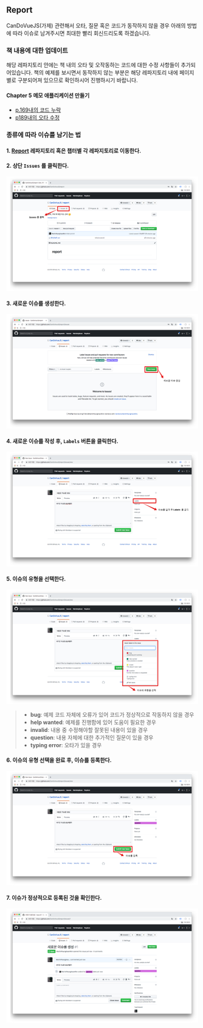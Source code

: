 ## Report
CanDoVueJS(가제) 관련해서 오타, 질문 혹은 코드가 동작하지 않을 경우 아래의 방법에 따라 이슈로 남겨주시면 최대한 빨리 회신드리도록 하겠습니다.

### 책 내용에 대한 업데이트
해당 레파지토리 안에는 책 내의 오타 및 오작동하는 코드에 대한 수정 사항들이 추가되어있습니다. 책의 예제를 보시면서 동작하지 않는 부분은 해당 레파지토리 내에 페이지 별로 구분되어져 있으므로 확인하시어 진행하시기 바랍니다.

#### Chapter 5 메모 애플리케이션 만들기
- [p.169내의 코드 누락](./fixed/chapter5/p169.md)
- [p189내의 오타 수정](./fixed/chapter5/p189.md)

### 종류에 따라 이슈를 남기는 법
#### 1. [Report](https://github.com/CanDoVueJS/report) 레파지토리 혹은 챕터별 각 레파지토리로 이동한다.
#### 2. 상단 `Issues` 를 클릭한다.

<img src='./static/image01.png'/>

#### 3. 새로운 이슈를 생성한다.

<img src='./static/image02.png'/>

#### 4. 새로운 이슈를 작성 후, `Labels` 버튼을 클릭한다.

<img src='./static/image03.png'/>

#### 5. 이슈의 유형을 선택한다.

<img src='./static/image04.png'/>

> - **bug**: 예제 코드 자체에 오류가 있어 코드가 정상적으로 작동하지 않을 경우
> - **help wanted**: 예제를 진행함에 있어 도움이 필요한 경우
> - **invalid**: 내용 중 수정해야할 잘못된 내용이 있을 경우
> - **question**: 내용 자체에 대한 추가적인 질문이 있을 경우
> - **typing error**: 오타가 있을 경우

#### 6. 이슈의 유형 선택을 완료 후, 이슈를 등록한다.

<img src='./static/image05.png'/>

#### 7. 이슈가 정상적으로 등록된 것을 확인한다.

<img src='./static/image06.png'/>
